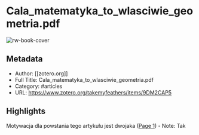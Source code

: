 # Cala_matematyka_to_wlasciwie_geometria.pdf

![rw-book-cover](https://readwise-assets.s3.amazonaws.com/static/images/article4.6bc1851654a0.png)

## Metadata
- Author: [[zotero.org]]
- Full Title: Cala_matematyka_to_wlasciwie_geometria.pdf
- Category: #articles
- URL: https://www.zotero.org/takemyfeathers/items/9DM2CAP5

## Highlights

Motywacja dla powstania tego artykułu jest dwojaka ([Page 1](zotero://open-pdf/library/items/?page=1%&annotation=PWUI2YF4))
    - Note: Tak

